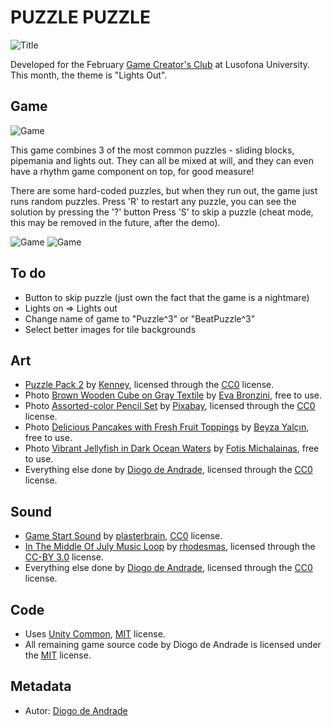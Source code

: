 # PUZZLE PUZZLE

![Title](Screenshots/Screenshot_1.png)

Developed for the February [Game Creator's Club] at Lusofona University.
This month, the theme is "Lights Out". 

## Game

![Game](Screenshots/Screenshot_2.png)

This game combines 3 of the most common puzzles - sliding blocks, pipemania and lights out.
They can all be mixed at will, and they can even have a rhythm game component on top, for good measure!

There are some hard-coded puzzles, but when they run out, the game just runs random puzzles.
Press 'R' to restart any puzzle, you can see the solution by pressing the '?' button
Press 'S' to skip a puzzle (cheat mode, this may be removed in the future, after the demo).

![Game](Screenshots/Screenshot_3.png)
![Game](Screenshots/Screenshot_4.png)

## To do

- Button to skip puzzle (just own the fact that the game is a nightmare)
- Lights on => Lights out
- Change name of game to "Puzzle^3" or "BeatPuzzle^3"
- Select better images for tile backgrounds

## Art

- [Puzzle Pack 2](https://kenney.nl/assets/puzzle-pack-2) by [Kenney](https://kenney.nl), licensed through the [CC0] license.
- Photo [Brown Wooden Cube on Gray Textile](https://www.pexels.com/photo/brown-wooden-cube-on-gray-textile-6469463/) by [Eva Bronzini](https://www.pexels.com/@eva-bronzini/), free to use.
- Photo [Assorted-color Pencil Set](https://www.pexels.com/photo/assorted-color-pencil-set-459799/) by [Pixabay](https://www.pexels.com/@pixabay/), licensed through the [CC0] license.
- Photo [Delicious Pancakes with Fresh Fruit Toppings](https://www.pexels.com/photo/delicious-pancakes-with-fresh-fruit-toppings-30911365/) by [Beyza Yalçın](https://www.pexels.com/@beyza-yalcin-153182170/), free to use.
- Photo [Vibrant Jellyfish in Dark Ocean Waters](https://www.pexels.com/photo/vibrant-jellyfish-in-dark-ocean-waters-30835507/) by [Fotis Michalainas](https://www.pexels.com/@fotis-michalainas-2149881541/), free to use.
- Everything else done by [Diogo de Andrade], licensed through the [CC0] license.

## Sound

- [Game Start Sound](https://freesound.org/people/plasterbrain/sounds/243020/) by [plasterbrain](https://freesound.org/people/plasterbrain/), [CC0] license.
- [In The Middle Of July Music Loop](https://freesound.org/people/rhodesmas/sounds/323545/) by [rhodesmas](https://freesound.org/people/rhodesmas/), licensed through the [CC-BY 3.0] license.
- Everything else done by [Diogo de Andrade], licensed through the [CC0] license.

## Code

- Uses [Unity Common], [MIT] license.
- All remaining game source code by Diogo de Andrade is licensed under the [MIT] license.

## Metadata

- Autor: [Diogo de Andrade]

[Diogo de Andrade]:https://github.com/DiogoDeAndrade
[CC0]:https://creativecommons.org/publicdomain/zero/1.0/
[CC-BY 3.0]:https://creativecommons.org/licenses/by/3.0/
[CC-BY-NC 3.0]:https://creativecommons.org/licenses/by-nc/3.0/
[CC-BY-SA 4.0]:http://creativecommons.org/licenses/by-sa/4.0/
[CC-BY 4.0]:https://creativecommons.org/licenses/by/4.0/
[CC-BY-NC 4.0]:https://creativecommons.org/licenses/by-nc/4.0/
[OkapiKit]:https://github.com/VideojogosLusofona/OkapiKit
[Unity Common]:https://github.com/DiogoDeAndrade/UnityCommon
[Game Creator's Club]:https://game-creators-club.itch.io/
[MIT]:LICENSE
